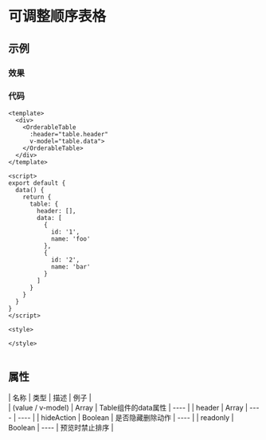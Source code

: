 # 可调整顺序表格  

## 示例  
### 效果
<Demo>
  <OrderableTableDemo />
</Demo>

### 代码
```vue
<template>
  <div>
    <OrderableTable 
      :header="table.header" 
      v-model="table.data">
    </OrderableTable>
  </div>
</template>

<script>
export default {
  data() {
    return {
      table: {
        header: [],
        data: [
          {
            id: '1',
            name: 'foo'
          },
          {
            id: '2',
            name: 'bar'
          }
        ]
      }
    }
  }
}
</script>

<style>

</style>


```
## 属性
| 名称 | 类型 | 描述 | 例子 |  
| (value / v-model) | Array | Table组件的data属性 | ---- |
| header | Array | ---- | ---- |
| hideAction | Boolean | 是否隐藏删除动作 | ---- |
| readonly | Boolean | ---- | 预览时禁止排序 |
